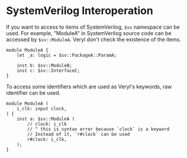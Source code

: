 # SystemVerilog Interoperation

If you want to access to items of SystemVerilog, `$sv` namespace can be used.
For example, "ModuleA" in SystemVerilog source code can be accessed by `$sv::ModuleA`.
Veryl don't check the existence of the items.

```veryl,playground
module ModuleA {
    let _a: logic = $sv::PackageA::ParamA;

    inst b: $sv::ModuleB;
    inst c: $sv::InterfaceC;
}
```

To access some identifiers which are used as Veryl's keywords, raw identifier can be used.


```veryl,playground
module ModuleA (
    i_clk: input clock,
) {
    inst a: $sv::ModuleA (
        // clock: i_clk
        // ^ this is syntax error because `clock` is a keyword
        // Instead of it, `r#clock` can be used
        r#clock: i_clk,
    );
}
```
